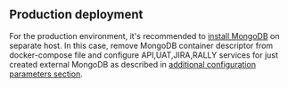 ## Production deployment
For the production environment, it's recommended to [install MongoDB](https://docs.mongodb.com/manual/installation/) on separate host.
In this case, remove MongoDB container descriptor from docker-compose file and configure API,UAT,JIRA,RALLY services for just created
external MongoDB as described in [additional configuration parameters section](#documentation/Additional-configuration-parameters).
